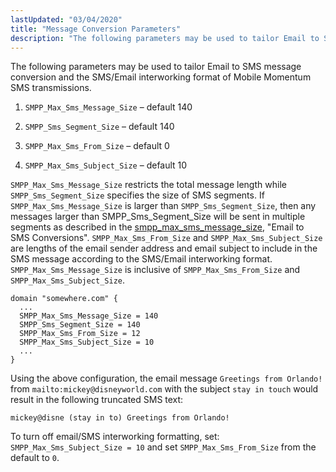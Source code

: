 ```yaml
---
lastUpdated: "03/04/2020"
title: "Message Conversion Parameters"
description: "The following parameters may be used to tailor Email to SMS message conversion and the SMS Email interworking format of Mobile Momentum SMS transmissions SMPP Max Sms Message Size default 140 SMPP Sms Segment Size default 140 SMPP Max Sms From Size default 0 SMPP Max Sms Subject Size default..."
---
```


The following parameters may be used to tailor Email to SMS message conversion and the SMS/Email interworking format of Mobile Momentum SMS transmissions.

1.  `SMPP_Max_Sms_Message_Size` – default 140

2.  `SMPP_Sms_Segment_Size` – default 140

3.  `SMPP_Max_Sms_From_Size` – default 0

4.  `SMPP_Max_Sms_Subject_Size` – default 10

`SMPP_Max_Sms_Message_Size` restricts the total message length while `SMPP_Sms_Segment_Size` specifies the size of SMS segments. If `SMPP_Max_Sms_Message_Size` is larger than `SMPP_Sms_Segment_Size`, then any messages larger than SMPP_Sms_Segment_Size will be sent in multiple segments as described in the [smpp_max_sms_message_size](/momentum/mobile/mobile-reference/mobility-conf-smpp-max-sms-message-size), "Email to SMS Conversions". `SMPP_Max_Sms_From_Size` and `SMPP_Max_Sms_Subject_Size` are lengths of the email sender address and email subject to include in the SMS message according to the SMS/Email interworking format. `SMPP_Max_Sms_Message_Size` is inclusive of `SMPP_Max_Sms_From_Size` and `SMPP_Max_Sms_Subject_Size`.

```
domain "somewhere.com" {
  ...
  SMPP_Max_Sms_Message_Size = 140
  SMPP_Sms_Segment_Size = 140
  SMPP_Max_Sms_From_Size = 12
  SMPP_Max_Sms_Subject_Size = 10
  ...
}
```

Using the above configuration, the email message `Greetings from Orlando!` from `mailto:mickey@disneyworld.com` with the subject `stay in touch` would result in the following truncated SMS text:

`mickey@disne (stay in to) Greetings from Orlando!`

To turn off email/SMS interworking formatting, set: `SMPP_Max_Sms_Subject_Size = 10` and set `SMPP_Max_Sms_From_Size` from the default to `0`.